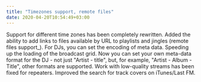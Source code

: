 ```yaml
---
title: "Timezones support, remote files"
date: 2020-04-20T10:54:49+03:00
---
```


Support for different time zones has been completely rewritten. Added the ability to add links to files available by URL to playlists and jingles (remote files support_). For DJs, you can set the encoding of meta data. Speeding up the loading of the broadcast grid. Now you can set your own meta-data format for the DJ - not just "Artist - title", but, for example, "Artist - Album - Title", other formats are supported. Work with low-quality streams has been fixed for repeaters. Improved the search for track covers on iTunes/Last FM.